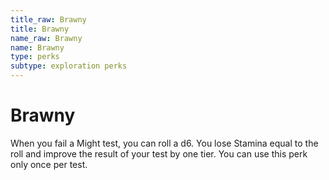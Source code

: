 ```yaml
---
title_raw: Brawny
title: Brawny
name_raw: Brawny
name: Brawny
type: perks
subtype: exploration perks
---
```


# Brawny

When you fail a Might test, you can roll a d6. You lose Stamina equal to the roll and improve the result of your test by one tier. You can use this perk only once per test.
